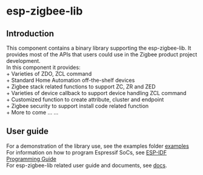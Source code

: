 # esp-zigbee-lib

## Introduction
This component contains a binary library supporting the esp-zigbee-lib. It provides most of the APIs that users could use in the Zigbee product project development.  
In this component it provides:  
    + Varieties of ZDO, ZCL command  
    + Standard Home Automation off-the-shelf devices  
    + Zigbee stack related functions to support ZC, ZR and ZED  
    + Varieties of device callback to support device handling ZCL command  
    + Customized function to create attribute, cluster and endpoint  
    + Zigbee security to support install code related function  
    + More to come ... ...  

## User guide
For a demonstration of the library use, see the examples folder [examples](../../examples/)  
For information on how to program Espressif SoCs, see [ESP-IDF Programming Guide](https://docs.espressif.com/projects/esp-idf)  
For esp-zigbee-lib related user guide and documents, see [docs](../../docs/).

